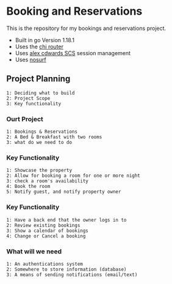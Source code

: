 # Booking and Reservations

This is the repository for my bookings and reservations project.

- Built in go Version 1.18.1
- Uses the [chi router](https://github.com/go-chi/chi/v5)
- Uses [alex cdwards SCS](https://github.com/alexedwards/scs/v2) session management
- Uses [nosurf](https://github.com/choi2k/nosurf)

## Project Planning

    1: Deciding what to build
    2: Project Scope
    3: Key functionality

### Ourt Project

    1: Bookings & Reservations
    2: A Bed & Breakfast with two rooms
    3: what do we need to do

### Key Functionality

    1: Showcase the property
    2: Allow for booking a room for one or more night
    3: check a room's availability
    4: Book the room
    5: Notify guest, and notify property owner

### Key Functionality

    1: Have a back end that the owner logs in to
    2: Review existing bookings
    3: Show a calendar of bookings
    4: Change or Cancel a booking

### What will we need

    1: An authentications system
    2: Somewhere to store information (database)
    3: A means of sending notifications (email/text)
